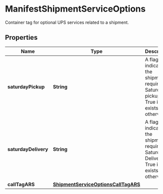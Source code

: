

# ManifestShipmentServiceOptions

Container tag for optional UPS services related to a shipment.

## Properties

| Name | Type | Description | Notes |
|------------ | ------------- | ------------- | -------------|
|**saturdayPickup** | **String** | A flag indicating if the shipment requires a Saturday pickup. True if tag exists, false otherwise. |  |
|**saturdayDelivery** | **String** | A flag indicating if the shipment requires a Saturday Delivery. True if tag exists, false otherwise. |  |
|**callTagARS** | [**ShipmentServiceOptionsCallTagARS**](ShipmentServiceOptionsCallTagARS.md) |  |  [optional] |



